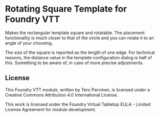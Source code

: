 # Rotating Square Template for Foundry VTT

Makes the rectangular template square and rotatable. The placement functionality is much closer to that of the circle and you can rotate it to an angle of your choosing.

The size of the square is reported as the length of one edge. For technical reasons, the distance value in the template configuration dialog is half of this. Something to be aware of, in case of more precise adjustments.

## License

This Foundry VTT module, written by Tero Parvinen, is licensed under a Creative Commons Attribution 4.0 International License.

This work is licensed under the Foundry Virtual Tabletop EULA - Limited License Agreement for module development.

